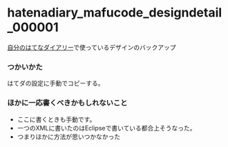 hatenadiary_mafucode_designdetail_000001
========================================

[自分のはてなダイアリー](http://d.hatena.ne.jp/mafucode/)で使っているデザインのバックアップ


### つかいかた
はてダの設定に手動でコピーする。


### ほかに一応書くべきかもしれないこと
- ここに書くときも手動です。
- 一つのXMLに書いたのはEclipseで書いている都合上そうなった。
 - つまりほかに方法が思いつかなかった
